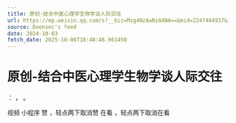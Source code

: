 ```yaml
---
title: 原创-结合中医心理学生物学谈人际交往
url: https://mp.weixin.qq.com/s?__biz=Mzg4NzAwNzA4NA==&mid=2247484917&idx=1&sn=ec4a82ac7a91767ac663bff0351e2dc4
source: Doonsec's feed
date: 2024-10-03
fetch_date: 2025-10-06T18:48:46.961450
---
```


# 原创-结合中医心理学生物学谈人际交往

：
，
。

视频
小程序
赞
，轻点两下取消赞
在看
，轻点两下取消在看